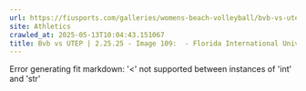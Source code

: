 ```yaml
---
url: https://fiusports.com/galleries/womens-beach-volleyball/bvb-vs-utep-2-25-25/image-109/356/62789
site: Athletics
crawled_at: 2025-05-13T10:04:43.151067
title: Bvb vs UTEP | 2.25.25 - Image 109:  - Florida International University
---
```


Error generating fit markdown: '<' not supported between instances of 'int' and 'str'